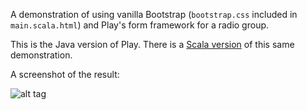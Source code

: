 A demonstration of using vanilla Bootstrap (`bootstrap.css` included in `main.scala.html`) and Play's form framework for a radio group.

This is the Java version of Play. There is a [Scala version](https://github.com/bjfletcher/play-bootstrap-radio-group) of this same demonstration.

A screenshot of the result:

![alt tag](https://raw.github.com/bjfletcher/play-bootstrap-radio-group/master/screenshot.png)
